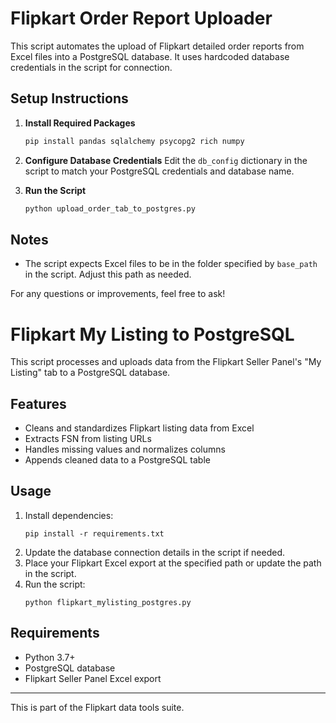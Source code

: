 # Flipkart Order Report Uploader

This script automates the upload of Flipkart detailed order reports from Excel files into a PostgreSQL database. It uses hardcoded database credentials in the script for connection.

## Setup Instructions

1. **Install Required Packages**
   ```bash
   pip install pandas sqlalchemy psycopg2 rich numpy
   ```

2. **Configure Database Credentials**
   Edit the `db_config` dictionary in the script to match your PostgreSQL credentials and database name.

3. **Run the Script**
   ```bash
   python upload_order_tab_to_postgres.py
   ```

## Notes
- The script expects Excel files to be in the folder specified by `base_path` in the script. Adjust this path as needed.

For any questions or improvements, feel free to ask!

# Flipkart My Listing to PostgreSQL

This script processes and uploads data from the Flipkart Seller Panel's "My Listing" tab to a PostgreSQL database.

## Features
- Cleans and standardizes Flipkart listing data from Excel
- Extracts FSN from listing URLs
- Handles missing values and normalizes columns
- Appends cleaned data to a PostgreSQL table

## Usage
1. Install dependencies:
   ```
   pip install -r requirements.txt
   ```
2. Update the database connection details in the script if needed.
3. Place your Flipkart Excel export at the specified path or update the path in the script.
4. Run the script:
   ```
   python flipkart_mylisting_postgres.py
   ```

## Requirements
- Python 3.7+
- PostgreSQL database
- Flipkart Seller Panel Excel export

---
This is part of the Flipkart data tools suite.
